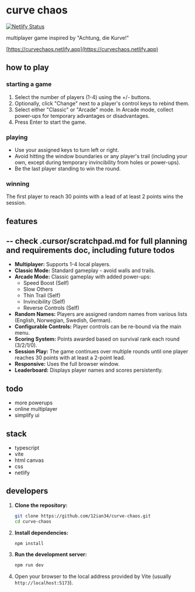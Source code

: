 # curve chaos

[![Netlify Status](https://api.netlify.com/api/v1/badges/0dd106cb-b1f2-4d87-b9ce-78225e56dbeb/deploy-status)](https://app.netlify.com/sites/curvechaos/deploys)

multiplayer game inspired by "Achtung, die Kurve!"

[https://curvechaos.netlify.app](https://curvechaos.netlify.app)

## how to play

### starting a game

1. Select the number of players (1-4) using the +/- buttons.
2. Optionally, click "Change" next to a player's control keys to rebind them.
3. Select either "Classic" or "Arcade" mode. In Arcade mode, collect power-ups for temporary advantages or disadvantages.
4. Press Enter to start the game.

### playing

- Use your assigned keys to turn left or right.
- Avoid hitting the window boundaries or any player's trail (including your own, except during temporary invincibility from holes or power-ups).
- Be the last player standing to win the round.

### winning

The first player to reach 30 points with a lead of at least 2 points wins the session.

## features

--
check .cursor/scratchpad.md for full planning and requirements doc, including future todos
--

*   **Multiplayer:** Supports 1-4 local players.
*   **Classic Mode:** Standard gameplay - avoid walls and trails.
*   **Arcade Mode:** Classic gameplay with added power-ups:
    *   Speed Boost (Self)
    *   Slow Others
    *   Thin Trail (Self)
    *   Invincibility (Self)
    *   Reverse Controls (Self)
*   **Random Names:** Players are assigned random names from various lists (English, Norwegian, Swedish, German).
*   **Configurable Controls:** Player controls can be re-bound via the main menu.
*   **Scoring System:** Points awarded based on survival rank each round (3/2/1/0).
*   **Session Play:** The game continues over multiple rounds until one player reaches 30 points with at least a 2-point lead.
*   **Responsive:** Uses the full browser window.
*   **Leaderboard:** Displays player names and scores persistently.

## todo

- more powerups
- online multiplayer
- simplify ui

## stack

- typescript
- vite
- html canvas
- css
- netlify

## developers

1.  **Clone the repository:**
    ```bash
    git clone https://github.com/12ian34/curve-chaos.git
    cd curve-chaos
    ```
2.  **Install dependencies:**
    ```bash
    npm install
    ```
3.  **Run the development server:**
    ```bash
    npm run dev
    ```
4.  Open your browser to the local address provided by Vite (usually `http://localhost:5173`).

